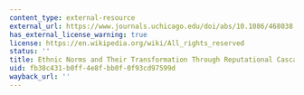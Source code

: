 ```yaml
---
content_type: external-resource
external_url: https://www.journals.uchicago.edu/doi/abs/10.1086/468038
has_external_license_warning: true
license: https://en.wikipedia.org/wiki/All_rights_reserved
status: ''
title: Ethnic Norms and Their Transformation Through Reputational Cascades
uid: fb38c431-b0ff-4e8f-bb0f-0f93cd97599d
wayback_url: ''
---
```


